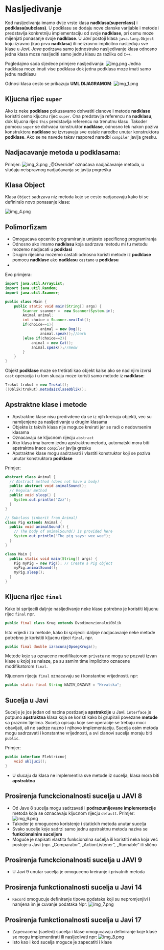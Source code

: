 # Nasljedivanje
Kod nasljedivanja imamo dvije vrste klasa **nadklasa(superclass)** i **podklasa(subclass)**.
U podklasu se dodaju nove clanske varijable i metode i predstavlja konkretniju implementaciju
od svoje **nadklase**, pri cemu moze mijenjati ponasanje svoje **nadklase**. U _Javi_ postoji
klasa `java.lang.Object` koju izravno (kao prvu **nadklasu**) ili neizravno implicitno 
nasljeduju sve klase u _Javi_. _Java_ podrzava samo jednostruko nasljedivanje klasa odnosno
jedna klasa moze nasljediti samo jednu klasu za razliku od `C++`.

Pogledajmo sada sljedece primjere nasljedivanja:
![img.png](img.png)
Jedna nadklasa moze imati vise podklasa dok jedna podklasa moze imati samo jednu nadklasu

Odnosi klasa cesto se prikazuju **UML DIJAGRAMOM**:
![img_1.png](img_1.png)

## Kljucna rijec `super`
Ako iz neke **podklase** pokusavamo dohvatiti clanove i metode **nadklase** koristiti cemo
kljucnu rijec `super`. Ona predstavlja referencu na **nadklasu**, dok kljucna rijec `this`
predstavlja referencu na trenutnu klasu. Takoder pomocu `super` se dohvaca konstruktor **nadklase**,
 odnosno tek nakon poziva konstruktora **nadklase** se izvrsavaju sve ostale naredbe unutar
konstruktora **podklase**. Ako se ne navede takav raspored naredbi `compiler` javlja gresku.

## Nadjacavanje metoda u podklasama:

Primjer: 
![img_3.png](img_3.png)
„@Override” označava nadjačavanje metoda, u slučaju neispravnog nadjačavanja se javlja pogreška

## Klasa Object
Klasa `Object` sadrzava niz metoda koje se cesto nadjacavaju kako bi se definiralo novo
ponasanje klase:

![img_4.png](img_4.png)


## Polimorfizam
- Omogucava opcenito programiranje umjesto specificnog programiranja
- Odnosno ako imamo **nadklasu** koja sadrzava metodu mi tu metodu mozemo nadjacati u **podklasi**
- Drugim rijecima mozemo castati odnosno koristi metode iz **podklase** pomocu **nadklase** ako **nadklasu**
`castamo` u **podklasu**
- 
Evo primjera:
```java
import java.util.ArrayList;
import java.util.Random;
import java.util.Scanner;

public class Main {
    public static void main(String[] args) {
        Scanner scanner =  new Scanner(System.in);
        Animal animal;
        int choice = Scanner.nextInt();
        if(choice==1){
                animal = new Dog();
                animal.speak();//bark
        }else if(choice==2){
            animal = new Cat();
            animal.speak();//meow
        }
    }
}
```
Objekt **podklase** moze se tretirati kao objekt kalse ako se nad njim izvrsi `cast` operacija
i u tom slucaju moze koristi samo metode iz **nadklase**:
```java
Trokut trokut = new Trokut();
((Oblik)trokut).metodaIzKlaseOblik();
```

## Apstraktne klase i metode
- Apstraktne klase nisu predivdene da se iz njih kreiraju objekti, vec su namijenjene za 
nasljedivanje u drugim klasama
- Objekte iz takvih klasa nije moguce kreirati jer se radi o nedovrsenim klasama
- Oznacavaju se kljucnom rijecju `abstract`
- Ako klasa ima barem jednu apstraktnu metodu, automatski mora biti apstraktna inace `compiler`
javlja gresku
- Apstraktne klase mogu sadrzavati i vlastiti konstruktor koji se poziva unutar konstruktora
**podklase**

Primjer:
```java
abstract class Animal {
  // Abstract method (does not have a body)
  public abstract void animalSound();
  // Regular method
  public void sleep() {
    System.out.println("Zzz");
  }
}

// Subclass (inherit from Animal)
class Pig extends Animal {
  public void animalSound() {
    // The body of animalSound() is provided here
    System.out.println("The pig says: wee wee");
  }
}

class Main {
  public static void main(String[] args) {
    Pig myPig = new Pig(); // Create a Pig object
    myPig.animalSound();
    myPig.sleep();
  }
}
```
## Kljucna rijec `final`
Kako bi sprijecili daljnje nasljedivanje neke klase potrebno je koristiti kljucnu rijec
`final` npr.

```java
public final class Krug extends DvodimenzionalniOblik
```
Isto vrijedi i za metode, kako bi sprijecili daljnje nadjacavanje neke metode potrebno je koristiti
kljucnu rijeci `final`. npr.
```java
public final double izracunajOpsegKruga();
```
Metode koje su oznacene modifikatorom `private` ne mogu se pozvati izvan klase u kojoj se
nalaze, pa su samim time implicitno oznacene modifikatorom `final`.

Kljucnom rijecju `final` oznacavaju se i konstantne vrijednosti. npr:
```java
public static final String NAZIV_DRZAVE = "Hrvatska";
```

## Sucelja u Javi
Sucelje je jos jedan od nacina postizanja **apstrakcije** u Javi. `interface` je potpuno
**apstraktna** klasa koja se koristi kako bi grupirali povezane **metode** sa praznim tijelima.
Sucelja opisuju koje sve operacije se trebaju moci obavljati, ali ne sadrze nuzno i njihovo
implementaciju. Sucelja osim metoda mogu sadrzavati i konstantne vrijednosti, a svi clanovi
sucelja moraju biti `public`.

Primjer:
```java
public interface Elektricno{
    void ukljuci();
}
```
- U slucaju da klasa ne implementira sve metode iz sucelja, klasa mora biti **apstraktna**

## Prosirenja funckcionalnosti sucelja u JAVI 8
- Od Jave 8 sucelja mogu sadrzavati i **podrazumijevane implementacije** metoda koja se
oznacavaju kljucnom rijecju `default`.
Primjer:
![img_6.png](img_6.png)
- Takoder je omoguceno koristenje i statickih metoda unutar sucelja
- Svako sucelje koje sadrzi samo jednu apstraktnu metodu naziva se **funkcionalnim suceljem**
- Moguće je napisati vlastita funkcionalna sučelja ili koristiti neka koja već postoje u Javi (npr.
  „Comparator”, „ActionListener”, „Runnable” ili slično

## Prosirenja funckcionalnosti sucelja u JAVI 9
- U Javi 9 unutar sucelja je omoguceno kreiranje i privatnih metoda

## Prosirenja funkctionalnosti sucelja u Javi 14
- `Record` omogucuje definiranje tipova podataka koji su nepromjenjivi i namjena im je cuvanje
podataka
Npr:
![img_7.png](img_7.png)
## Prosirenja funkctionalnosti sucelja u Javi 17
- Zapecacena (saeled) sucelja i klase omogucavaju definiranje koje klase se mogu implementirati
ili nasljedivati
npr:
![img_8.png](img_8.png)
- Isto kao i kod sucelja moguce je zapecatiti i klase